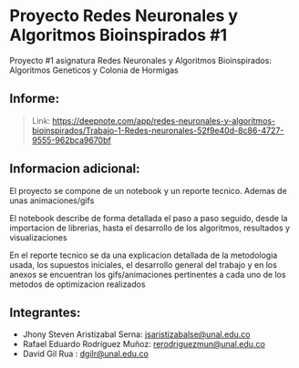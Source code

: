 # Proyecto Redes Neuronales y Algoritmos Bioinspirados #1
Proyecto #1 asignatura Redes Neuronales y Algoritmos Bioinspirados: Algoritmos Geneticos y Colonia de Hormigas

## Informe:
> Link: https://deepnote.com/app/redes-neuronales-y-algoritmos-bioinspirados/Trabajo-1-Redes-neuronales-52f9e40d-8c86-4727-9555-962bca9670bf

## Informacion adicional:
El proyecto se compone de un notebook y un reporte tecnico. Ademas de unas animaciones/gifs

El notebook describe de forma detallada el paso a paso seguido, desde la importacion de librerias, hasta el desarrollo de los algoritmos, resultados y visualizaciones

En el reporte tecnico se da una explicacion detallada de la metodologia usada, los supuestos iniciales, el desarrollo general del trabajo y en los anexos se encuentran los gifs/animaciones pertinentes a cada uno de los metodos de optimizacion realizados

## Integrantes:
- Jhony Steven Aristizabal Serna: jsaristizabalse@unal.edu.co
- Rafael Eduardo Rodríguez Muñoz: rerodriguezmun@unal.edu.co
- David Gil Rua : dgilr@unal.edu.co
